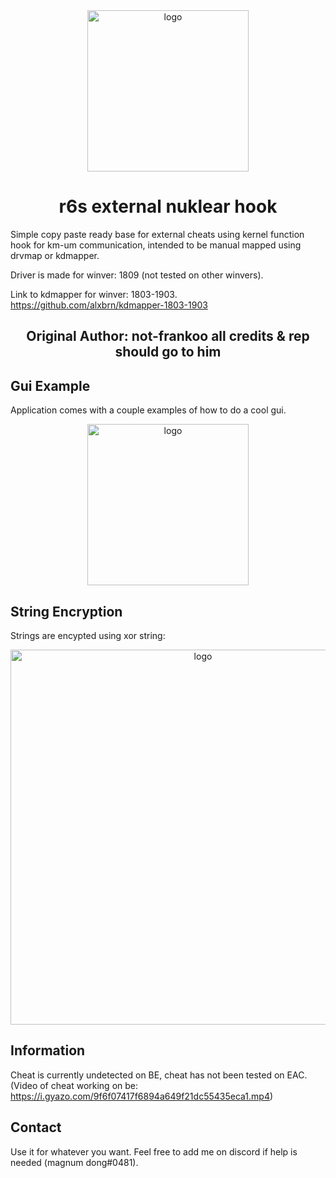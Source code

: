 <div align="center">
  <img width="258" src="https://i.redd.it/lncarhwqwxg11.png" alt="logo">
  <h1>r6s external nuklear hook</h1>
</div>


Simple copy paste ready base for external cheats using kernel function hook for km-um communication, intended to be manual mapped using drvmap or kdmapper.

Driver is made for winver: 1809 (not tested on other winvers).

Link to kdmapper for winver: 1803-1903. 
https://github.com/alxbrn/kdmapper-1803-1903

<div align="center">
  <h2>Original Author: not-frankoo all credits & rep should go to him</h2>
</div>

## Gui Example
Application comes with a couple examples of how to do a cool gui.
<div align="center">
  <img width="258" src="https://i.gyazo.com/aecea264cba5c72d05f25976a05ffb9a.png" alt="logo">
</div>

## String Encryption
Strings are encypted using xor string:

<div align="center">
  <img width="600" src="https://i.gyazo.com/f0d8ccc0789cc55ab43837919e294487.png" alt="logo">
</div>

## Information
Cheat is currently undetected on BE, cheat has not been tested on EAC.
(Video of cheat working on be: https://i.gyazo.com/9f6f07417f6894a649f21dc55435eca1.mp4)

## Contact
Use it for whatever you want. Feel free to add me on discord if help is needed (magnum dong#0481).
